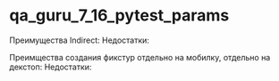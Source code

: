 # qa_guru_7_16_pytest_params
Преимущества Indirect: 
Недостатки:

Преимщества создания фикстур отдельно на мобилку, отдельно на декстоп: 
Недостатки: 



